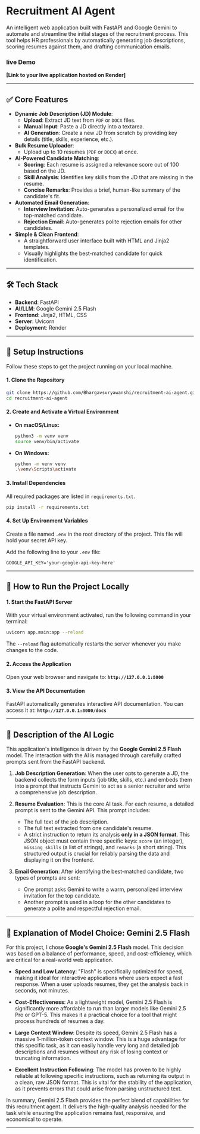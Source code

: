 #  Recruitment AI Agent

An intelligent web application built with FastAPI and Google Gemini to automate and streamline the initial stages of the recruitment process. This tool helps HR professionals by automatically generating job descriptions, scoring resumes against them, and drafting communication emails.

### live Demo
**[Link to your live application hosted on Render]**

---

## ✅ Core Features

*   **Dynamic Job Description (JD) Module**:
    *   **Upload**: Extract JD text from `PDF` or `DOCX` files.
    *   **Manual Input**: Paste a JD directly into a textarea.
    *   **AI Generation**: Create a new JD from scratch by providing key details (title, skills, experience, etc.).
*   **Bulk Resume Uploader**:
    *   Upload up to 10 resumes (`PDF` or `DOCX`) at once.
*   **AI-Powered Candidate Matching**:
    *   **Scoring**: Each resume is assigned a relevance score out of 100 based on the JD.
    *   **Skill Analysis**: Identifies key skills from the JD that are missing in the resume.
    *   **Concise Remarks**: Provides a brief, human-like summary of the candidate's fit.
*   **Automated Email Generation**:
    *   **Interview Invitation**: Auto-generates a personalized email for the top-matched candidate.
    *   **Rejection Email**: Auto-generates polite rejection emails for other candidates.
*   **Simple & Clean Frontend**:
    *   A straightforward user interface built with HTML and Jinja2 templates.
    *   Visually highlights the best-matched candidate for quick identification.

---

## 🛠️ Tech Stack

*   **Backend**: FastAPI
*   **AI/LLM**: Google Gemini 2.5 Flash
*   **Frontend**: Jinja2, HTML, CSS
*   **Server**: Uvicorn
*   **Deployment**: Render

---

## 🚀 Setup Instructions

Follow these steps to get the project running on your local machine.

#### 1. Clone the Repository
```bash
git clone https://github.com/Bhargavsuryawanshi/recruitment-ai-agent.git
cd recruitment-ai-agent
```

#### 2. Create and Activate a Virtual Environment
*   **On macOS/Linux:**
    ```bash
    python3 -m venv venv
    source venv/bin/activate
    ```
*   **On Windows:**
    ```bash
    python -m venv venv
    .\venv\Scripts\activate
    ```

#### 3. Install Dependencies
All required packages are listed in `requirements.txt`.
```bash
pip install -r requirements.txt
```

#### 4. Set Up Environment Variables
Create a file named `.env` in the root directory of the project. This file will hold your secret API key.

Add the following line to your `.env` file:
```
GOOGLE_API_KEY='your-google-api-key-here'
```
---

## 🏃 How to Run the Project Locally

#### 1. Start the FastAPI Server
With your virtual environment activated, run the following command in your terminal:
```bash
uvicorn app.main:app --reload
```
The `--reload` flag automatically restarts the server whenever you make changes to the code.

#### 2. Access the Application
Open your web browser and navigate to:
**`http://127.0.0.1:8000`**

#### 3. View the API Documentation
FastAPI automatically generates interactive API documentation. You can access it at:
**`http://127.0.0.1:8000/docs`**

---

## 🤖 Description of the AI Logic

This application's intelligence is driven by the **Google Gemini 2.5 Flash** model. The interaction with the AI is managed through carefully crafted prompts sent from the FastAPI backend.

1.  **Job Description Generation**: When the user opts to generate a JD, the backend collects the form inputs (job title, skills, etc.) and embeds them into a prompt that instructs Gemini to act as a senior recruiter and write a comprehensive job description.

2.  **Resume Evaluation**: This is the core AI task. For each resume, a detailed prompt is sent to the Gemini API. This prompt includes:
    *   The full text of the job description.
    *   The full text extracted from one candidate's resume.
    *   A strict instruction to return its analysis **only in a JSON format**. This JSON object must contain three specific keys: `score` (an integer), `missing_skills` (a list of strings), and `remarks` (a short string). This structured output is crucial for reliably parsing the data and displaying it on the frontend.

3.  **Email Generation**: After identifying the best-matched candidate, two types of prompts are sent:
    *   One prompt asks Gemini to write a warm, personalized interview invitation for the top candidate.
    *   Another prompt is used in a loop for the other candidates to generate a polite and respectful rejection email.

---

## 🧠 Explanation of Model Choice: Gemini 2.5 Flash

For this project, I chose **Google's Gemini 2.5 Flash** model. This decision was based on a balance of performance, speed, and cost-efficiency, which are critical for a real-world web application.

*   **Speed and Low Latency**: "Flash" is specifically optimized for speed, making it ideal for interactive applications where users expect a fast response. When a user uploads resumes, they get the analysis back in seconds, not minutes.

*   **Cost-Effectiveness**: As a lightweight model, Gemini 2.5 Flash is significantly more affordable to run than larger models like Gemini 2.5 Pro or GPT-5. This makes it a practical choice for a tool that might process hundreds of resumes a day.

*   **Large Context Window**: Despite its speed, Gemini 2.5 Flash has a massive 1-million-token context window. This is a huge advantage for this specific task, as it can easily handle very long and detailed job descriptions and resumes without any risk of losing context or truncating information.

*   **Excellent Instruction Following**: The model has proven to be highly reliable at following specific instructions, such as returning its output in a clean, raw JSON format. This is vital for the stability of the application, as it prevents errors that could arise from parsing unstructured text.

In summary, Gemini 2.5 Flash provides the perfect blend of capabilities for this recruitment agent. It delivers the high-quality analysis needed for the task while ensuring the application remains fast, responsive, and economical to operate.

---
